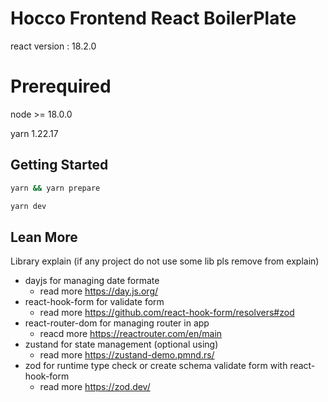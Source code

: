 # Hocco Frontend React BoilerPlate

react version : 18.2.0

# Prerequired

node >= 18.0.0

yarn 1.22.17

## Getting Started

```bash
yarn && yarn prepare

yarn dev
```

## Lean More

Library explain (if any project do not use some lib pls remove from explain)

- dayjs for managing date formate
  - read more https://day.js.org/
- react-hook-form for validate form
  - read more https://github.com/react-hook-form/resolvers#zod
- react-router-dom for managing router in app
  - reacd more https://reactrouter.com/en/main
- zustand for state management (optional using)
  - read more https://zustand-demo.pmnd.rs/
- zod for runtime type check or create schema validate form with react-hook-form
  - read more https://zod.dev/
